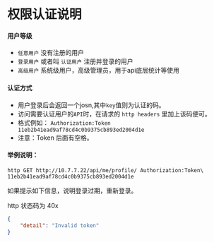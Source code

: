 权限认证说明
=====


#### 用户等级

- `任意用户` 没有注册的用户
- `登录用户` 或者叫 `认证用户` 注册并登录的用户
- `高级用户` 系统级用户，高级管理员，用于api底层统计等使用

#### 认证方式
- 用户登录后会返回一个josn,其中`key`值则为认证的码。
- 访问需要认证用户的`API`时，在请求的 `http headers` 里加上该码便可。
- 格式例如： `Authorization:Token 11eb2b41ead9af78cd4c0b9375cb893ed2004d1e`
- 注意：Token 后面有空格。

#### 举例说明：

```
http GET http://10.7.7.22/api/me/profile/ Authorization:Token\ 11eb2b41ead9af78cd4c0b9375cb893ed2004d1e
```

如果提示如下信息，说明登录过期，重新登录。

http 状态码为 40x

```json
{
    "detail": "Invalid token"
}
```


